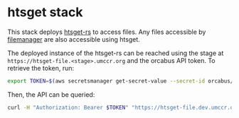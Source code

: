 # htsget stack

This stack deploys [htsget-rs] to access files. Any files accessible by [filemanager] are also accessible using htsget.

The deployed instance of the htsget-rs can be reached using the stage at `https://htsget-file.<stage>.umccr.org`
and the orcabus API token. To retrieve the token, run:

```sh
export TOKEN=$(aws secretsmanager get-secret-value --secret-id orcabus/token-service-jwt --output json --query SecretString | jq -r 'fromjson | .id_token')
```

Then, the API can be queried:

```sh
curl -H "Authorization: Bearer $TOKEN" "https://htsget-file.dev.umccr.org/reads/service-info" | jq
```

[htsget-rs]: https://github.com/umccr/htsget-rs
[filemanager]: https://github.com/OrcaBus/service-filemanager
